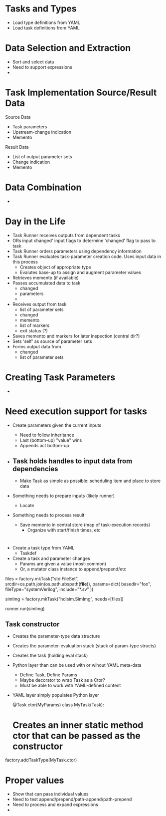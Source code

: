 
# Tasks and Types
- Load type definitions from YAML
- Load task definitions from YAML

# Data Selection and Extraction
- Sort and select data
- Need to support expressions
- 

# Task Implementation Source/Result Data

Source Data
- Task parameters
- Upstream-change indication
- Memento

Result Data
- List of output parameter sets
- Change indication
- Memento

# Data Combination
-

# Day in the Life
- Task Runner receives outputs from dependent tasks
- ORs input changed' input flags to determine 'changed' flag to pass to task
- Task Runner orders parameters using dependency information
- Task Runner evaluates task-parameter creation code. Uses input data in this process
  - Creates object of appropriate type
  - Evalutes base-up to assign and augment parameter values
- Retrieves memento (if available)
- Passes accumulated data to task
  - changed
  - parameters
  - 
- Receives output from task
  - list of parameter sets
  - changed
  - memento
  - list of markers
  - exit status (?)
- Saves memento and markers for later inspection (central dir?)
- Sets 'self' as source of parameter sets
- Forms output data from
  - changed
  - list of parameter sets

# Creating Task Parameters
- 

# Need execution support for tasks
- Create parameters given the current inputs
  - Need to follow inheritance
  - Last (bottom-up) "value" wins
  - Appends act bottom-up

- Task holds handles to input data from dependencies
  - 
  - Make Task as simple as possible: scheduling item and place to store data

- Something needs to prepare inputs (likely runner)
  - Locate 
- Something needs to process result
  - Save memento in central store (map of task-execution records)
    - Organize with start/finish times, etc

# 
- Create a task type from YAML
  - Taskdef
- Create a task and parameter changes
  - Params are given a value (most-common)
  - Or, a mutator class instance to append/prepend/etc

files = factory.mkTask("std.FileSet", 
  srcdir=os.path.join(os.path.abspath(__file__)),
  params=dict(
    basedir="foo",
    fileType="systemVerilog",
    include="*.sv"
  ))

simImg = factory.mkTask("hdlsim.SimImg", needs=[files])

runner.run(simImg)

## Task constructor 
- Creates the parameter-type data structure
- Creates the parameter-evaluation stack (stack of param-type structs)
- Creates the task (holding eval stack)



- Python layer than can be used with or wihout YAML meta-data
  - Define Task, Define Params
  - Maybe decorator to wrap Task as a Ctor?
  - Must be able to work with YAML-defined content
- YAML layer simply populates Python layer

  @Task.ctor(MyParams)
  class MyTask(Task):
    # Creates an inner static method ctor that can be passed as the constructor

factory.addTaskType(MyTask.ctor)

# Proper values
- Show that can pass individual values
- Need to test append/prepend/path-append/path-prepend
- Need to process and expand expressions
- 



